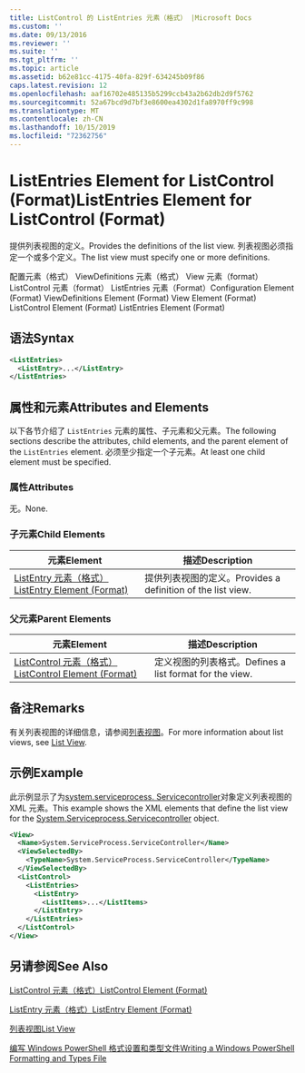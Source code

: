 ```yaml
---
title: ListControl 的 ListEntries 元素（格式） |Microsoft Docs
ms.custom: ''
ms.date: 09/13/2016
ms.reviewer: ''
ms.suite: ''
ms.tgt_pltfrm: ''
ms.topic: article
ms.assetid: b62e81cc-4175-40fa-829f-634245b09f86
caps.latest.revision: 12
ms.openlocfilehash: aaf16702e485135b5299ccb43a2b62db2d9f5762
ms.sourcegitcommit: 52a67bcd9d7bf3e8600ea4302d1fa8970ff9c998
ms.translationtype: MT
ms.contentlocale: zh-CN
ms.lasthandoff: 10/15/2019
ms.locfileid: "72362756"
---
```

# <a name="listentries-element-for-listcontrol-format"></a><span data-ttu-id="f4011-102">ListEntries Element for ListControl (Format)</span><span class="sxs-lookup"><span data-stu-id="f4011-102">ListEntries Element for ListControl (Format)</span></span>

<span data-ttu-id="f4011-103">提供列表视图的定义。</span><span class="sxs-lookup"><span data-stu-id="f4011-103">Provides the definitions of the list view.</span></span> <span data-ttu-id="f4011-104">列表视图必须指定一个或多个定义。</span><span class="sxs-lookup"><span data-stu-id="f4011-104">The list view must specify one or more definitions.</span></span>

<span data-ttu-id="f4011-105">配置元素（格式） ViewDefinitions 元素（格式） View 元素（format） ListControl 元素（format） ListEntries 元素（Format）</span><span class="sxs-lookup"><span data-stu-id="f4011-105">Configuration Element (Format) ViewDefinitions Element (Format) View Element (Format) ListControl Element (Format) ListEntries Element (Format)</span></span>

## <a name="syntax"></a><span data-ttu-id="f4011-106">语法</span><span class="sxs-lookup"><span data-stu-id="f4011-106">Syntax</span></span>

```xml
<ListEntries>
  <ListEntry>...</ListEntry>
</ListEntries>
```

## <a name="attributes-and-elements"></a><span data-ttu-id="f4011-107">属性和元素</span><span class="sxs-lookup"><span data-stu-id="f4011-107">Attributes and Elements</span></span>

<span data-ttu-id="f4011-108">以下各节介绍了 `ListEntries` 元素的属性、子元素和父元素。</span><span class="sxs-lookup"><span data-stu-id="f4011-108">The following sections describe the attributes, child elements, and the parent element of the `ListEntries` element.</span></span> <span data-ttu-id="f4011-109">必须至少指定一个子元素。</span><span class="sxs-lookup"><span data-stu-id="f4011-109">At least one child element must be specified.</span></span>

### <a name="attributes"></a><span data-ttu-id="f4011-110">属性</span><span class="sxs-lookup"><span data-stu-id="f4011-110">Attributes</span></span>

<span data-ttu-id="f4011-111">无。</span><span class="sxs-lookup"><span data-stu-id="f4011-111">None.</span></span>

### <a name="child-elements"></a><span data-ttu-id="f4011-112">子元素</span><span class="sxs-lookup"><span data-stu-id="f4011-112">Child Elements</span></span>

|<span data-ttu-id="f4011-113">元素</span><span class="sxs-lookup"><span data-stu-id="f4011-113">Element</span></span>|<span data-ttu-id="f4011-114">描述</span><span class="sxs-lookup"><span data-stu-id="f4011-114">Description</span></span>|
|-------------|-----------------|
|[<span data-ttu-id="f4011-115">ListEntry 元素（格式）</span><span class="sxs-lookup"><span data-stu-id="f4011-115">ListEntry Element (Format)</span></span>](./listentry-element-for-listcontrol-format.md)|<span data-ttu-id="f4011-116">提供列表视图的定义。</span><span class="sxs-lookup"><span data-stu-id="f4011-116">Provides a definition of the list view.</span></span>|

### <a name="parent-elements"></a><span data-ttu-id="f4011-117">父元素</span><span class="sxs-lookup"><span data-stu-id="f4011-117">Parent Elements</span></span>

|<span data-ttu-id="f4011-118">元素</span><span class="sxs-lookup"><span data-stu-id="f4011-118">Element</span></span>|<span data-ttu-id="f4011-119">描述</span><span class="sxs-lookup"><span data-stu-id="f4011-119">Description</span></span>|
|-------------|-----------------|
|[<span data-ttu-id="f4011-120">ListControl 元素（格式）</span><span class="sxs-lookup"><span data-stu-id="f4011-120">ListControl Element (Format)</span></span>](./listcontrol-element-format.md)|<span data-ttu-id="f4011-121">定义视图的列表格式。</span><span class="sxs-lookup"><span data-stu-id="f4011-121">Defines a list format for the view.</span></span>|

## <a name="remarks"></a><span data-ttu-id="f4011-122">备注</span><span class="sxs-lookup"><span data-stu-id="f4011-122">Remarks</span></span>

<span data-ttu-id="f4011-123">有关列表视图的详细信息，请参阅[列表视图](./creating-a-list-view.md)。</span><span class="sxs-lookup"><span data-stu-id="f4011-123">For more information about list views, see [List View](./creating-a-list-view.md).</span></span>

## <a name="example"></a><span data-ttu-id="f4011-124">示例</span><span class="sxs-lookup"><span data-stu-id="f4011-124">Example</span></span>

<span data-ttu-id="f4011-125">此示例显示了为[system.serviceprocess. Servicecontroller](/dotnet/api/System.ServiceProcess.ServiceController)对象定义列表视图的 XML 元素。</span><span class="sxs-lookup"><span data-stu-id="f4011-125">This example shows the XML elements that define the list view for the [System.Serviceprocess.Servicecontroller](/dotnet/api/System.ServiceProcess.ServiceController) object.</span></span>

```xml
<View>
  <Name>System.ServiceProcess.ServiceController</Name>
  <ViewSelectedBy>
    <TypeName>System.ServiceProcess.ServiceController</TypeName>
  </ViewSelectedBy>
  <ListControl>
    <ListEntries>
      <ListEntry>
        <ListItems>...</ListItems>
      </ListEntry>
    </ListEntries>
  </ListControl>
</View>
```

## <a name="see-also"></a><span data-ttu-id="f4011-126">另请参阅</span><span class="sxs-lookup"><span data-stu-id="f4011-126">See Also</span></span>

[<span data-ttu-id="f4011-127">ListControl 元素（格式）</span><span class="sxs-lookup"><span data-stu-id="f4011-127">ListControl Element (Format)</span></span>](./listcontrol-element-format.md)

[<span data-ttu-id="f4011-128">ListEntry 元素（格式）</span><span class="sxs-lookup"><span data-stu-id="f4011-128">ListEntry Element (Format)</span></span>](./listentry-element-for-listcontrol-format.md)

[<span data-ttu-id="f4011-129">列表视图</span><span class="sxs-lookup"><span data-stu-id="f4011-129">List View</span></span>](./creating-a-list-view.md)

[<span data-ttu-id="f4011-130">编写 Windows PowerShell 格式设置和类型文件</span><span class="sxs-lookup"><span data-stu-id="f4011-130">Writing a Windows PowerShell Formatting and Types File</span></span>](./writing-a-powershell-formatting-file.md)
